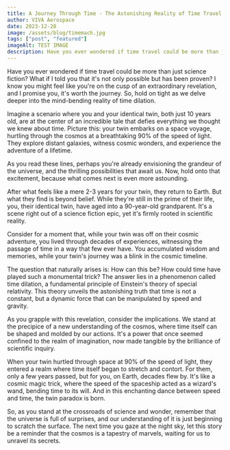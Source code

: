```yaml
---
title: A Journey Through Time - The Astonishing Reality of Time Travel 
author: VIVA Aerospace
date: 2023-12-28
image: /assets/blog/timemach.jpg
tags: ["post", "featured"]
imageAlt: TEST IMAGE
description: Have you ever wondered if time travel could be more than just science fiction? What if I told you that it's not only possible but has been proven? I know you might feel like you're on the cusp of an extraordinary revelation, and I promise you, it's worth the journey. So, hold on tight as we delve deeper into the mind-bending reality of time dilation. 
---
```


Have you ever wondered if time travel could be more than just science fiction? What if I told you that it's not only possible but has been proven? I know you might feel like you're on the cusp of an extraordinary revelation, and I promise you, it's worth the journey. So, hold on tight as we delve deeper into the mind-bending reality of time dilation. 

Imagine a scenario where you and your identical twin, both just 10 years old, are at the center of an incredible tale that defies everything we thought we knew about time. Picture this: your twin embarks on a space voyage, hurtling through the cosmos at a breathtaking 90% of the speed of light. They explore distant galaxies, witness cosmic wonders, and experience the adventure of a lifetime. 

As you read these lines, perhaps you're already envisioning the grandeur of the universe, and the thrilling possibilities that await us. Now, hold onto that excitement, because what comes next is even more astounding. 

After what feels like a mere 2-3 years for your twin, they return to Earth. But what they find is beyond belief. While they're still in the prime of their life, you, their identical twin, have aged into a 90-year-old grandparent. It's a scene right out of a science fiction epic, yet it's firmly rooted in scientific reality. 

Consider for a moment that, while your twin was off on their cosmic adventure, you lived through decades of experiences, witnessing the passage of time in a way that few ever have. You accumulated wisdom and memories, while your twin's journey was a blink in the cosmic timeline. 

The question that naturally arises is: How can this be? How could time have played such a monumental trick? The answer lies in a phenomenon called time dilation, a fundamental principle of Einstein's theory of special relativity. This theory unveils the astonishing truth that time is not a constant, but a dynamic force that can be manipulated by speed and gravity. 

As you grapple with this revelation, consider the implications. We stand at the precipice of a new understanding of the cosmos, where time itself can be shaped and molded by our actions. It's a power that once seemed confined to the realm of imagination, now made tangible by the brilliance of scientific inquiry. 

When your twin hurtled through space at 90% of the speed of light, they entered a realm where time itself began to stretch and contort. For them, only a few years passed, but for you, on Earth, decades flew by. It's like a cosmic magic trick, where the speed of the spaceship acted as a wizard's wand, bending time to its will. And in this enchanting dance between speed and time, the twin paradox is born. 

So, as you stand at the crossroads of science and wonder, remember that the universe is full of surprises, and our understanding of it is just beginning to scratch the surface. The next time you gaze at the night sky, let this story be a reminder that the cosmos is a tapestry of marvels, waiting for us to unravel its secrets. 
